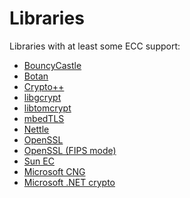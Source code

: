 # Libraries

Libraries with at least some ECC support:

 - [BouncyCastle](https://bouncycastle.org/java.html)
 - [Botan](https://botan.randombit.net/)
 - [Crypto++](https://cryptopp.com/)
 - [libgcrypt](https://www.gnupg.org/related_software/libgcrypt/)
 - [libtomcrypt](http://www.libtom.net/LibTomCrypt/)
 - [mbedTLS](https://tls.mbed.org/)
 - [Nettle](http://www.lysator.liu.se/~nisse/nettle/)
 - [OpenSSL](https://www.openssl.org/)
 - [OpenSSL (FIPS mode)](https://www.openssl.org/docs/fipsnotes.html)
 - [Sun EC](https://docs.oracle.com/javase/7/docs/technotes/guides/security/SunProviders.html#SunEC)
 - [Microsoft CNG](https://msdn.microsoft.com/en-us/library/windows/desktop/aa376210(v=vs.85).aspx)
 - [Microsoft .NET crypto](https://docs.microsoft.com/en-us/dotnet/standard/security/cryptography-model)